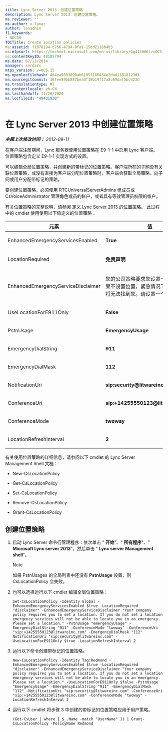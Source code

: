 ```yaml
---
title: Lync Server 2013：创建位置策略
description: Lync Server 2013：创建位置策略。
ms.reviewer: ''
ms.author: v-lanac
author: lanachin
f1.keywords:
- NOCSH
TOCTitle: Create location policies
ms:assetid: f1878194-c756-4794-8fa1-15dd2118b4b3
ms:mtpsurl: https://technet.microsoft.com/en-us/library/Gg413006(v=OCS.15)
ms:contentKeyID: 48185794
ms.date: 07/23/2014
manager: serdars
mtps_version: v=OCS.15
ms.openlocfilehash: 464ea9893890ab6185f180434e2dad13818123d1
ms.sourcegitcommit: 36fee89bb887bea4f18b19f17a8c69daf5bc423d
ms.translationtype: MT
ms.contentlocale: zh-CN
ms.lasthandoff: 11/26/2020
ms.locfileid: "49431930"
---
```

# <a name="create-location-policies-in-lync-server-2013"></a>在 Lync Server 2013 中创建位置策略

<div data-xmlns="http://www.w3.org/1999/xhtml">

<div class="topic" data-xmlns="http://www.w3.org/1999/xhtml" data-msxsl="urn:schemas-microsoft-com:xslt" data-cs="https://msdn.microsoft.com/">

<div data-asp="https://msdn2.microsoft.com/asp">



</div>

<div id="mainSection">

<div id="mainBody">

<span> </span>

_**主题上次修改时间：** 2012-09-11_

在客户端注册期间，Lync 服务器使用位置策略在 E9-1-1 中启用 Lync 客户端。 位置策略包含定义 E9-1-1 实现方式的设置。

可以编辑全局位置策略，并创建新的带标记的位置策略。客户端所在的子网没有关联位置策略，或没有直接为客户端分配位置策略时，客户端会获取全局策略。向子网或用户分配带标记的策略。

要创建位置策略，必须使用 RTCUniversalServerAdmins 组成员或 CsVoiceAdministrator 管理角色成员的帐户，或者具有等效管理员权限的帐户。

有关位置策略的完整说明，请参阅 [定义 Lync Server 2013 的位置策略](lync-server-2013-defining-the-location-policy.md)。 此过程中的 cmdlet 使用使用以下值定义的位置策略：


<table>
<colgroup>
<col style="width: 50%" />
<col style="width: 50%" />
</colgroup>
<thead>
<tr class="header">
<th>元素</th>
<th>值</th>
</tr>
</thead>
<tbody>
<tr class="odd">
<td><p>EnhancedEmergencyServicesEnabled</p></td>
<td><p><strong>True</strong></p></td>
</tr>
<tr class="even">
<td><p>LocationRequired</p></td>
<td><p><strong>免责声明</strong></p></td>
</tr>
<tr class="odd">
<td><p>EnhancedEmergencyServiceDisclaimer</p></td>
<td><p>您的公司策略要求您设置一个位置。如果不设置位置，紧急情况下，紧急服务将无法找到您。请设置一个位置。</p></td>
</tr>
<tr class="even">
<td><p>UseLocationForE911Only</p></td>
<td><p><strong>False</strong></p></td>
</tr>
<tr class="odd">
<td><p>PstnUsage</p></td>
<td><p><strong>EmergencyUsage</strong></p></td>
</tr>
<tr class="even">
<td><p>EmergencyDialString</p></td>
<td><p><strong>911</strong></p></td>
</tr>
<tr class="odd">
<td><p>EmergencyDialMask</p></td>
<td><p><strong>112</strong></p></td>
</tr>
<tr class="even">
<td><p>NotificationUri</p></td>
<td><p><strong>sip:security@litwareinc.com</strong></p></td>
</tr>
<tr class="odd">
<td><p>ConferenceUri</p></td>
<td><p><strong>sip:+14255550123@litwareinc.com</strong></p></td>
</tr>
<tr class="even">
<td><p>ConferenceMode</p></td>
<td><p><strong>twoway</strong></p></td>
</tr>
<tr class="odd">
<td><p>LocationRefreshInterval</p></td>
<td><p><strong>2</strong></p></td>
</tr>
</tbody>
</table>


有关使用位置策略的详细信息，请参阅以下 cmdlet 的 Lync Server Management Shell 文档：

  - New-CsLocationPolicy

  - Get-CsLocationPolicy

  - Set-CsLocationPolicy

  - Remove-CsLocationPolicy

  - Grant-CsLocationPolicy

<div>

## <a name="to-create-location-policies"></a>创建位置策略

1.  启动 Lync Server 命令行管理程序：依次单击 " **开始**"、" **所有程序**"、" **Microsoft Lync server 2013**"，然后单击 " **Lync server Management shell**"。
    
    <div>
    

    > [!NOTE]  
    > 如果 PstnUsages 的全局列表中还没有 <STRONG>PstnUsage</STRONG> 设置，则 CsLocationPolicy 会失败。

    
    </div>

2.  也可以选择运行以下 cmdlet 编辑全局位置策略：
    
        Set-CsLocationPolicy -Identity Global -EnhancedEmergencyServicesEnabled $true -LocationRequired "disclaimer" -EnhancedEmergencyServiceDisclaimer "Your company policy requires you to set a location. If you do not set a location emergency services will not be able to locate you in an emergency. Please set a location." -PstnUsage "emergencyUsage" -EmergencyDialString "911" -ConferenceMode "twoway" -ConferenceUri "sip:+14255550123@litwareinc.com" -EmergencyDialMask "112" NotificationUri "sip:security@litwareinc.com" -UseLocationForE911Only $true -LocationRefreshInterval 2

3.  运行以下命令创建带标记的位置策略。
    
        New-CsLocationPolicy -Identity Tag:Redmond - EnhancedEmergencyServicesEnabled $true -LocationRequired "disclaimer" -EnhancedEmergencyServiceDisclaimer "Your company policy requires you to set a location. If you do not set a location emergency services will not be able to locate you in an emergency. Please set a location." -UseLocationForE911Only $false -PstnUsage "EmergencyUsage" -EmergencyDialString "911" -EmergencyDialMask "112" -NotificationUri "sip:security@litwareinc.com" -ConferenceUri "sip:+14255550123@litwareinc.com" -ConferenceMode "twoway" -LocationRefreshInterval 2

4.  运行以下 cmdlet 将步骤 3 中创建的带标记的位置策略应用于用户策略。
    
        (Get-CsUser | where { $_.Name -match "UserName" }) | Grant-CsLocationPolicy -PolicyName Redmond

</div>

</div>

<span> </span>

</div>

</div>

</div>

